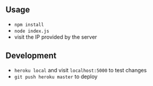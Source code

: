 ## Usage
- `npm install`
- `node index.js`
- visit the IP provided by the server

## Development
- `heroku local` and visit `localhost:5000` to test changes
- `git push heroku master` to deploy